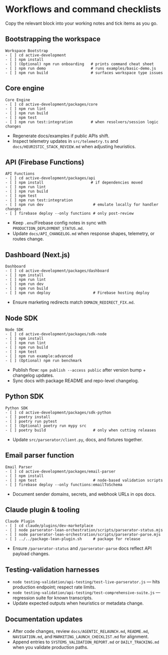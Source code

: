 # Workflows and command checklists

Copy the relevant block into your working notes and tick items as you go.

## Bootstrapping the workspace
```
Workspace Bootstrap
- [ ] cd active-development
- [ ] npm install
- [ ] (Optional) npm run onboarding   # prints command cheat sheet
- [ ] npm run demo                    # runs examples/basic-demo.js
- [ ] npm run build                   # surfaces workspace type issues
```

## Core engine
```
Core Engine
- [ ] cd active-development/packages/core
- [ ] npm run lint
- [ ] npm run build
- [ ] npm test
- [ ] npm run test:integration        # when resolvers/session logic changes
```
- Regenerate docs/examples if public APIs shift.
- Inspect telemetry updates in `src/telemetry.ts` and `docs/HEURISTIC_STACK_REVIEW.md` when adjusting heuristics.

## API (Firebase Functions)
```
API Functions
- [ ] cd active-development/packages/api
- [ ] npm install                     # if dependencies moved
- [ ] npm run lint
- [ ] npm run build
- [ ] npm test
- [ ] npm run test:integration
- [ ] npm run dev                      # emulate locally for handler changes
- [ ] firebase deploy --only functions # only post-review
```
- Keep `.env`/Firebase config notes in sync with `PRODUCTION_DEPLOYMENT_STATUS.md`.
- Update `docs/API_CHANGELOG.md` when response shapes, telemetry, or routes change.

## Dashboard (Next.js)
```
Dashboard
- [ ] cd active-development/packages/dashboard
- [ ] npm install
- [ ] npm run lint
- [ ] npm run dev
- [ ] npm run build
- [ ] npm run deploy                   # Firebase hosting deploy
```
- Ensure marketing redirects match `DOMAIN_REDIRECT_FIX.md`.

## Node SDK
```
Node SDK
- [ ] cd active-development/packages/sdk-node
- [ ] npm install
- [ ] npm run lint
- [ ] npm run build
- [ ] npm test
- [ ] npm run example:advanced
- [ ] (Optional) npm run benchmark
```
- Publish flow: `npm publish --access public` after version bump + changelog updates.
- Sync docs with package README and repo-level changelog.

## Python SDK
```
Python SDK
- [ ] cd active-development/packages/sdk-python
- [ ] poetry install
- [ ] poetry run pytest
- [ ] (Optional) poetry run mypy src
- [ ] poetry build                     # only when cutting releases
```
- Update `src/parserator/client.py`, docs, and fixtures together.

## Email parser function
```
Email Parser
- [ ] cd active-development/packages/email-parser
- [ ] npm install
- [ ] npm test                         # node-based validation scripts
- [ ] firebase deploy --only functions:emailToSchema
```
- Document sender domains, secrets, and webhook URLs in ops docs.

## Claude plugin & tooling
```
Claude Plugin
- [ ] cd claude/plugins/dev-marketplace
- [ ] node parserator-lean-orchestration/scripts/parserator-status.mjs
- [ ] node parserator-lean-orchestration/scripts/parserator-parse.mjs
- [ ] ../../package-lean-plugin.sh     # package for release
```
- Ensure `/parserator-status` and `/parserator-parse` docs reflect API payload changes.

## Testing-validation harnesses
- `node testing-validation/api-testing/test-live-parserator.js` — hits production endpoint; respect rate limits.
- `node testing-validation/api-testing/test-comprehensive-suite.js` — regression suite for known transcripts.
- Update expected outputs when heuristics or metadata change.

## Documentation updates
- After code changes, review `docs/AGENTIC_RELAUNCH.md`, `README.md`, `NAVIGATION.md`, and `MARKETING_LAUNCH_CHECKLIST.md` for alignment.
- Append entries to `SYSTEMS_VALIDATION_REPORT.md` or `DAILY_TRACKING.md` when you validate production paths.
